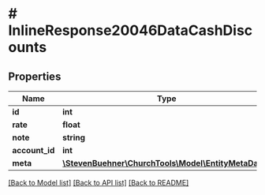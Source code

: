# # InlineResponse20046DataCashDiscounts

## Properties

Name | Type | Description | Notes
------------ | ------------- | ------------- | -------------
**id** | **int** |  | [optional]
**rate** | **float** |  | [optional]
**note** | **string** |  | [optional]
**account_id** | **int** |  | [optional]
**meta** | [**\StevenBuehner\ChurchTools\Model\EntityMetaData1**](EntityMetaData1.md) |  | [optional]

[[Back to Model list]](../../README.md#models) [[Back to API list]](../../README.md#endpoints) [[Back to README]](../../README.md)
